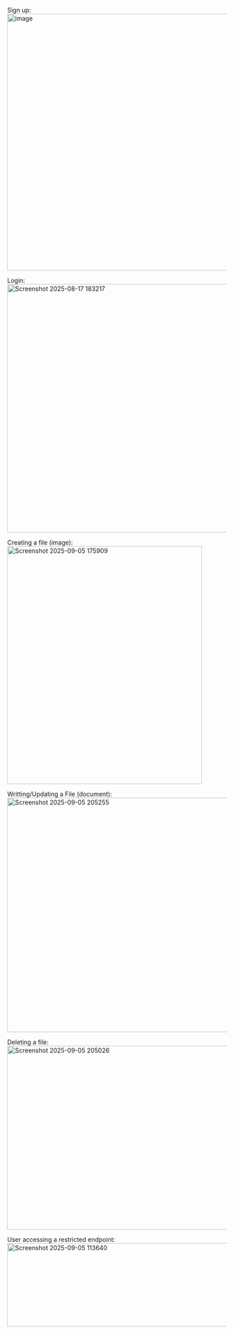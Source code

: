 Sign up:
<img width="795" height="588" alt="image" src="https://github.com/user-attachments/assets/2f062816-1d3f-416f-92ea-b6f0186d608e" />

Login:
<img width="597" height="569" alt="Screenshot 2025-08-17 183217" src="https://github.com/user-attachments/assets/710bc6b3-6218-413a-8534-fbe3fc80f416" />

Creating a file (image):
<img width="447" height="545" alt="Screenshot 2025-09-05 175909" src="https://github.com/user-attachments/assets/0270fea2-d528-41f7-b60c-0c98a01eef0b" />

Writting/Updating a File (document):
<img width="672" height="537" alt="Screenshot 2025-09-05 205255" src="https://github.com/user-attachments/assets/d6d2f706-bc14-4419-9f40-61173694f0dc" />

Deleting a file: 
<img width="1237" height="421" alt="Screenshot 2025-09-05 205026" src="https://github.com/user-attachments/assets/4d0fcde9-1eb2-4eae-b3d1-b0a88f5a0e09" />

User accessing a restricted endpoint:
<img width="1362" height="191" alt="Screenshot 2025-09-05 113640" src="https://github.com/user-attachments/assets/cc26e037-a321-4f35-b171-6ee83fda34c6" />

